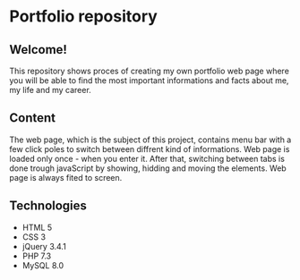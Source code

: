 # **Portfolio repository**

## Welcome!
  This repository shows proces of creating my own portfolio web page where you will be able to find the most
important informations and facts about me, my life and my career. 

## Content
  The web page, which is the subject of this project, contains menu bar with a few click poles to switch
between diffrent kind of informations. Web page is loaded only once - when  you enter it. After that, switching 
between tabs is done trough javaScript by showing, hidding and moving the elements. Web page is always fited to 
screen.

## Technologies
  - HTML 5
  - CSS 3
  - jQuery 3.4.1
  - PHP 7.3
  - MySQL 8.0

